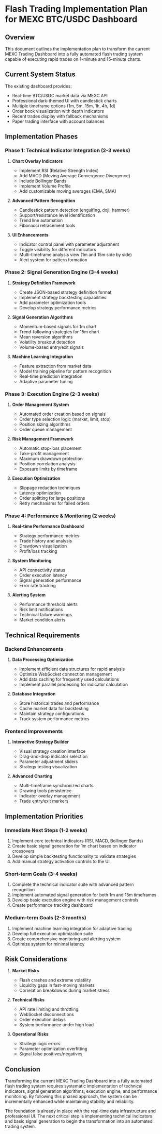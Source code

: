 # Flash Trading Implementation Plan for MEXC BTC/USDC Dashboard

## Overview
This document outlines the implementation plan to transform the current MEXC Trading Dashboard into a fully automated flash trading system capable of executing rapid trades on 1-minute and 15-minute charts.

## Current System Status
The existing dashboard provides:
- Real-time BTC/USDC market data via MEXC API
- Professional dark-themed UI with candlestick charts
- Multiple timeframe options (1m, 5m, 15m, 1h, 4h, 1d)
- Order book visualization with depth indicators
- Recent trades display with fallback mechanisms
- Paper trading interface with account balances

## Implementation Phases

### Phase 1: Technical Indicator Integration (2-3 weeks)
1. **Chart Overlay Indicators**
   - Implement RSI (Relative Strength Index)
   - Add MACD (Moving Average Convergence Divergence)
   - Include Bollinger Bands
   - Implement Volume Profile
   - Add customizable moving averages (EMA, SMA)

2. **Advanced Pattern Recognition**
   - Candlestick pattern detection (engulfing, doji, hammer)
   - Support/resistance level identification
   - Trend line automation
   - Fibonacci retracement tools

3. **UI Enhancements**
   - Indicator control panel with parameter adjustment
   - Toggle visibility for different indicators
   - Multi-timeframe analysis view (1m and 15m side by side)
   - Alert system for pattern formation

### Phase 2: Signal Generation Engine (3-4 weeks)
1. **Strategy Definition Framework**
   - Create JSON-based strategy definition format
   - Implement strategy backtesting capabilities
   - Add parameter optimization tools
   - Develop strategy performance metrics

2. **Signal Generation Algorithms**
   - Momentum-based signals for 1m chart
   - Trend-following strategies for 15m chart
   - Mean reversion algorithms
   - Volatility breakout detection
   - Volume-based entry/exit signals

3. **Machine Learning Integration**
   - Feature extraction from market data
   - Model training pipeline for pattern recognition
   - Real-time prediction integration
   - Adaptive parameter tuning

### Phase 3: Execution Engine (2-3 weeks)
1. **Order Management System**
   - Automated order creation based on signals
   - Order type selection logic (market, limit, stop)
   - Position sizing algorithms
   - Order queue management

2. **Risk Management Framework**
   - Automatic stop-loss placement
   - Take-profit management
   - Maximum drawdown protection
   - Position correlation analysis
   - Exposure limits by timeframe

3. **Execution Optimization**
   - Slippage reduction techniques
   - Latency optimization
   - Order splitting for large positions
   - Retry mechanisms for failed orders

### Phase 4: Performance & Monitoring (2 weeks)
1. **Real-time Performance Dashboard**
   - Strategy performance metrics
   - Trade history and analysis
   - Drawdown visualization
   - Profit/loss tracking

2. **System Monitoring**
   - API connectivity status
   - Order execution latency
   - Signal generation performance
   - Error rate tracking

3. **Alerting System**
   - Performance threshold alerts
   - Risk limit notifications
   - Technical failure warnings
   - Market condition alerts

## Technical Requirements

### Backend Enhancements
1. **Data Processing Optimization**
   - Implement efficient data structures for rapid analysis
   - Optimize WebSocket connection management
   - Add data caching for frequently used calculations
   - Implement parallel processing for indicator calculation

2. **Database Integration**
   - Store historical trades and performance
   - Cache market data for backtesting
   - Maintain strategy configurations
   - Track system performance metrics

### Frontend Improvements
1. **Interactive Strategy Builder**
   - Visual strategy creation interface
   - Drag-and-drop indicator selection
   - Parameter adjustment sliders
   - Strategy testing visualization

2. **Advanced Charting**
   - Multi-timeframe synchronized charts
   - Drawing tools persistence
   - Indicator overlay management
   - Trade entry/exit markers

## Implementation Priorities

### Immediate Next Steps (1-2 weeks)
1. Implement core technical indicators (RSI, MACD, Bollinger Bands)
2. Create basic signal generation for 1m chart based on indicator crossovers
3. Develop simple backtesting functionality to validate strategies
4. Add manual strategy activation controls to the UI

### Short-term Goals (3-4 weeks)
1. Complete the technical indicator suite with advanced pattern recognition
2. Implement automated signal generation for both 1m and 15m timeframes
3. Develop basic execution engine with risk management controls
4. Create performance tracking dashboard

### Medium-term Goals (2-3 months)
1. Implement machine learning integration for adaptive trading
2. Develop full execution optimization suite
3. Create comprehensive monitoring and alerting system
4. Optimize system for minimal latency

## Risk Considerations
1. **Market Risks**
   - Flash crashes and extreme volatility
   - Liquidity gaps in fast-moving markets
   - Correlation breakdowns during market stress

2. **Technical Risks**
   - API rate limiting and throttling
   - WebSocket disconnections
   - Order execution delays
   - System performance under high load

3. **Operational Risks**
   - Strategy logic errors
   - Parameter optimization overfitting
   - Signal false positives/negatives

## Conclusion
Transforming the current MEXC Trading Dashboard into a fully automated flash trading system requires systematic implementation of technical indicators, signal generation algorithms, execution engine, and performance monitoring. By following this phased approach, the system can be incrementally enhanced while maintaining stability and reliability.

The foundation is already in place with the real-time data infrastructure and professional UI. The next critical step is implementing technical indicators and basic signal generation to begin the transformation into an automated trading system.
